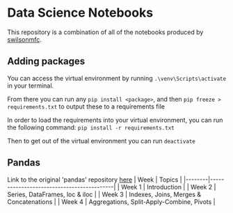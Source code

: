 # Data Science Notebooks

This repository is a combination of all of the notebooks produced by [swilsonmfc](https://github.com/swilsonmfc). 

## Adding packages
You can access the virtual environment by running `.\venv\Scripts\activate` in your terminal.

From there you can run any `pip install <package>`, and then `pip freeze > requirements.txt` to output these to a requirements file

In order to load the requirements into your virtual environment, you can run the following command: `pip install -r requirements.txt`

Then to get out of the virtual environment you can run `deactivate`

## Pandas
Link to the original 'pandas' repository [here](https://github.com/swilsonmfc/pandas)
| Week   | Topics                                    |
|--------|-------------------------------------------|
| Week 1 | Introduction                              |
| Week 2 | Series, DataFrames, loc & iloc            |
| Week 3 | Indexes, Joins, Merges & Concatenations   |
| Week 4 | Aggregations, Split-Apply-Combine, Pivots |